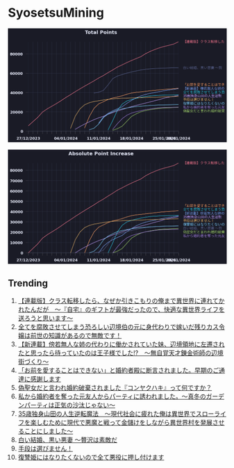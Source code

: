 # SyosetsuMining


![](https://raw.githubusercontent.com/exc4l/SyosetsuMining/main/plots/point_trend.png)

![](https://raw.githubusercontent.com/exc4l/SyosetsuMining/main/plots/point_increase.png)


## Trending

1. [【連載版】クラス転移したら、なぜか引きこもりの俺まで異世界に連れてかれたんだが　～『自宅』のギフトが最強だったので、快適な異世界ライフを送ろうと思います～](https://ncode.syosetu.com/n3960io/)
2. [全てを腐敗させてしまう恐ろしい辺境伯の元に身代わりで嫁いだ残りカス令嬢は前世の知識があるので無敵です！](https://ncode.syosetu.com/n0902ip/)
3. [【新連載】傍若無人な姉の代わりに働かされていた妹、辺境領地に左遷されたと思ったら待っていたのは王子様でした!?　～無自覚天才錬金術師の辺境街づくり～](https://ncode.syosetu.com/n0091ip/)
4. [「お前を愛することはできない」と婚約者殿に断言されました。早期のご通達に感謝します](https://ncode.syosetu.com/n8992io/)
5. [偽聖女だと言われ婚約破棄されました『コンヤクハキ』って何ですか？](https://ncode.syosetu.com/n8312io/)
6. [私から婚約者を奪った元友人からパーティに誘われました。～真冬のガーデンパーティは正気の沙汰じゃない～](https://ncode.syosetu.com/n1211ip/)
7. [35歳独身山田の人生逆転魔法　～現代社会に疲れた俺は異世界でスローライフを楽しむために現代で悪魔と戦って金儲けをしながら異世界村を発展させることにしました～](https://ncode.syosetu.com/n3115io/)
8. [白い結婚、黒い悪妻 〜贅沢は素敵だ](https://ncode.syosetu.com/n7720id/)
9. [手段は選びません！](https://ncode.syosetu.com/n7834io/)
10. [復讐姫にはなりたくないので全て悪役に押し付けます](https://ncode.syosetu.com/n5872io/)
